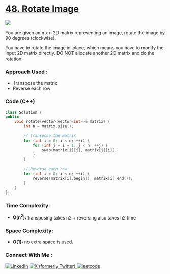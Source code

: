 # [48. Rotate Image](https://leetcode.com/problems/rotate-image/description/)

![](https://badgen.net/badge/Level/Medium/yellow)

You are given an n x n 2D matrix representing an image, rotate the image by 90 degrees (clockwise).

You have to rotate the image in-place, which means you have to modify the input 2D matrix directly. DO NOT allocate another 2D matrix and do the rotation.

### Approach Used :

-  Transpose the matrix
-  Reverse each row

### Code (C++)

```cpp
class Solution {
public:
    void rotate(vector<vector<int>>& matrix) {
        int n = matrix.size();
        
        // Transpose the matrix
        for (int i = 0; i < n; ++i) {
            for (int j = i + 1; j < n; ++j) {
                swap(matrix[i][j], matrix[j][i]);
            }
        }
        
        // Reverse each row
        for (int i = 0; i < n; ++i) {
            reverse(matrix[i].begin(), matrix[i].end());
        }
    }
};

```

### Time Complexity:
- **O(n<sup>2</sup>):** transposing takes n2 + reversing also takes n2 time

### Space Complexity:
- **O(1):** no extra space is used.


### Connect With Me : 

<a href="https://www.linkedin.com/in/shivam-ray-b4306524a/" target="_blank"><img src="https://img.shields.io/badge/LinkedIn-0077B5?style=for-the-badge&logo=linkedin&logoColor=white" alt="LinkedIn"></a>
<a href="https://x.com/rai_shivam11/" target="_blank"><img src="https://img.shields.io/badge/Twitter-1DA1F2?style=for-the-badge&logo=twitter&logoColor=white" alt="X (formerly Twitter)">
</a>
<a href="https://leetcode.com/u/shrunited0702/" target="_blank"><img src="https://img.shields.io/badge/LeetCode-000000?style=for-the-badge&logo=LeetCode&logoColor=#d16c06" alt="leetcode">
</a>